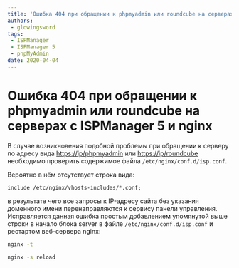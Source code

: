 ```yaml
---
title: 'Ошибка 404 при обращении к phpmyadmin или roundcube на серверах с ISPManager 5 и nginx'
authors: 
 - glowingsword
tags:
 - ISPManager
 - ISPManager 5
 - phpMyAdmin
date: 2020-04-04
---
```


# Ошибка 404 при обращении к phpmyadmin или roundcube на серверах с ISPManager 5 и nginx

В случае возникновения подобной проблемы при обращении к серверу по адресу вида [https://ip/phpmyadmin](https://ip/phpmyadmin) или [https://ip/roundcube](https://ip/roundcube) необходимо проверить содержимое файла `/etc/nginx/conf.d/isp.conf`. 

Вероятно в нём отсутствует строка вида:
``` nginx
include /etc/nginx/vhosts-includes/*.conf;
```
в результате чего все запросы к IP-адресу сайта без указания доменного
имени перенаправляются к сервису панели управления. Исправляется данная
ошибка простым добавлением упомянутой выше строки в начало блока server
в файле `/etc/nginx/conf.d/isp.conf` и рестартом веб-сервера nginx:
``` bash
nginx -t 
```
``` bash
nginx -s reload
```